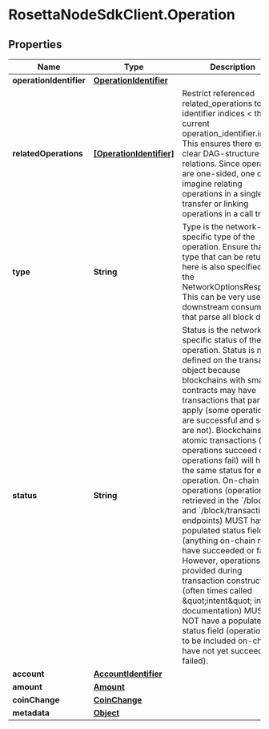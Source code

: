# RosettaNodeSdkClient.Operation

## Properties

Name | Type | Description | Notes
------------ | ------------- | ------------- | -------------
**operationIdentifier** | [**OperationIdentifier**](OperationIdentifier.md) |  | 
**relatedOperations** | [**[OperationIdentifier]**](OperationIdentifier.md) | Restrict referenced related_operations to identifier indices &lt; the current operation_identifier.index. This ensures there exists a clear DAG-structure of relations. Since operations are one-sided, one could imagine relating operations in a single transfer or linking operations in a call tree. | [optional] 
**type** | **String** | Type is the network-specific type of the operation. Ensure that any type that can be returned here is also specified in the NetworkOptionsResponse. This can be very useful to downstream consumers that parse all block data. | 
**status** | **String** | Status is the network-specific status of the operation. Status is not defined on the transaction object because blockchains with smart contracts may have transactions that partially apply (some operations are successful and some are not). Blockchains with atomic transactions (all operations succeed or all operations fail) will have the same status for each operation. On-chain operations (operations retrieved in the &#x60;/block&#x60; and &#x60;/block/transaction&#x60; endpoints) MUST have a populated status field (anything on-chain must have succeeded or failed). However, operations provided during transaction construction (often times called \&quot;intent\&quot; in the documentation) MUST NOT have a populated status field (operations yet to be included on-chain have not yet succeeded or failed). | [optional] 
**account** | [**AccountIdentifier**](AccountIdentifier.md) |  | [optional] 
**amount** | [**Amount**](Amount.md) |  | [optional] 
**coinChange** | [**CoinChange**](CoinChange.md) |  | [optional] 
**metadata** | [**Object**](.md) |  | [optional] 


